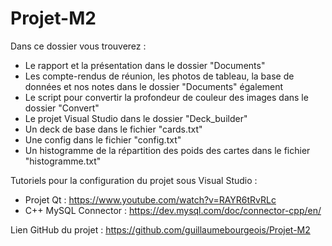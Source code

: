 # Projet-M2

Dans ce dossier vous trouverez :
- Le rapport et la présentation dans le dossier "Documents"
- Les compte-rendus de réunion, les photos de tableau, la base de données et nos notes dans le dossier "Documents" également
- Le script pour convertir la profondeur de couleur des images dans le dossier "Convert"
- Le projet Visual Studio dans le dossier "Deck_builder"
- Un deck de base dans le fichier "cards.txt"
- Une config dans le fichier "config.txt"
- Un histogramme de la répartition des poids des cartes dans le fichier "histogramme.txt"


Tutoriels pour la configuration du projet sous Visual Studio :
- Projet Qt : https://www.youtube.com/watch?v=RAYR6tRvRLc
- C++ MySQL Connector : https://dev.mysql.com/doc/connector-cpp/en/


Lien GitHub du projet : https://github.com/guillaumebourgeois/Projet-M2